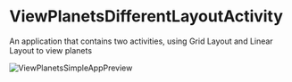 # ViewPlanetsDifferentLayoutActivity

An application that contains two activities,
using Grid Layout and Linear Layout to view planets

![ViewPlanetsSimpleAppPreview](https://github.com/bungaura/ViewPlanetsDifferentLayoutActivity/assets/88443222/50872bfc-384e-4004-9f5d-62062b155795)
